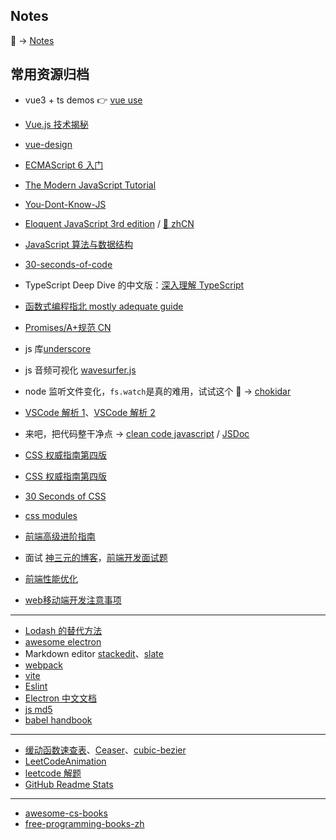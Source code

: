 ## Notes

📃 -> [Notes](https://github.com/canvascat/note/issues)

## 常用资源归档

- vue3 + ts demos 👉 [vue use](https://github.com/antfu/vueuse)
- [Vue.js 技术揭秘](https://ustbhuangyi.github.io/vue-analysis/algorithms)
- [vue-design](http://hcysun.me/vue-design/zh/)

- [ECMAScript 6 入门](https://github.com/ruanyf/es6tutorial)
- [The Modern JavaScript Tutorial](https://zh.javascript.info/)
- [You-Dont-Know-JS](https://github.com/getify/You-Dont-Know-JS/tree/1ed-zh-CN)
- [Eloquent JavaScript 3rd edition](https://eloquentjavascript.net/) / [📖 zhCN](https://wizardforcel.gitbooks.io/eloquent-js-3e/content/)
- [JavaScript 算法与数据结构](https://github.com/trekhleb/javascript-algorithms/blob/master/README.zh-CN.md)
- [30-seconds-of-code](https://github.com/30-seconds/30-seconds-of-code)

- TypeScript Deep Dive 的中文版：[深入理解 TypeScript](https://github.com/jkchao/typescript-book-chinese)
- [函数式编程指北 mostly adequate guide](https://github.com/llh911001/mostly-adequate-guide-chinese)
- [Promises/A+规范 CN](https://www.ituring.com.cn/article/66566)
- js 库[underscore](https://github.com/jashkenas/underscore)

- js 音频可视化 [wavesurfer.js](https://github.com/katspaugh/wavesurfer.js)
- node 监听文件变化，`fs.watch`是真的难用，试试这个 🚀 -> [chokidar](https://github.com/paulmillr/chokidar)
- [VSCode 解析 1](https://github.com/fzxa/VSCode-sourcecode-analysis)、[VSCode 解析 2](https://codeteenager.github.io/vscode-analysis/)
- 来吧，把代码整干净点 → [clean code javascript](https://github.com/beginor/clean-code-javascript) / [JSDoc](https://jsdoc.zcopy.site/)

- [CSS 权威指南第四版](https://github.com/gdut-yy/CSS-The-Definitive-Guide-4th-zh)
- [CSS 权威指南第四版](https://github.com/Jack-Sparrow/CSS-The-Definitive-Guide-4th-zh-CN)
- [30 Seconds of CSS](https://30-seconds.github.io/30-seconds-of-css/)
- [css modules](https://github.com/css-modules/css-modules)

- [前端高级进阶指南](https://github.com/sl1673495/blogs/issues/37)
- 面试 [神三元的博客](http://47.98.159.95/my_blog/)，[前端开发面试题](https://github.com/paddingme/Front-end-Web-Development-Interview-Question)
- [前端性能优化](https://github.com/gauseen/blog/issues/13)
- [web移动端开发注意事项](https://github.com/JowayYoung/mobile-devpit)

---

- [Lodash 的替代方法](https://github.com/you-dont-need/You-Dont-Need-Lodash-Underscore)
- [awesome electron](https://github.com/sindresorhus/awesome-electron)
- Markdown editor [stackedit](https://github.com/benweet/stackedit)、[slate](https://github.com/ianstormtaylor/slate)
- [webpack](https://webpack.docschina.org/)
- [vite](https://github.com/vitejs/vite)
- [Eslint](https://cn.eslint.org)
- [Electron 中文文档](https://github.com/electron/i18n/tree/master/content/current/zh-CN)
- [js md5](https://github.com/satazor/js-spark-md5)
- [babel handbook](https://github.com/jamiebuilds/babel-handbook/blob/master/translations/zh-Hans/README.md)

---

- [缓动函数速查表](http://www.xuanfengge.com/easeing/easeing/)、[Ceaser](http://xuanfengge.com/easeing/ceaser/)、[cubic-bezier](http://cubic-bezier.com/)
- [LeetCodeAnimation](https://github.com/MisterBooo/LeetCodeAnimation)
- [leetcode 解题](https://github.com/azl397985856/leetcode)
- [GitHub Readme Stats](https://github.com/anuraghazra/github-readme-stats)

---

- [awesome-cs-books](https://github.com/imarvinle/awesome-cs-books)
- [free-programming-books-zh](https://github.com/EbookFoundation/free-programming-books/blob/master/books/free-programming-books-zh.md)
